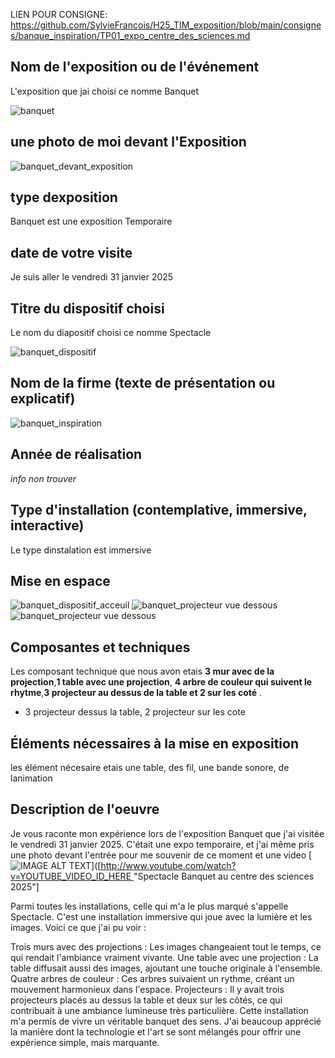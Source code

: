 LIEN POUR CONSIGNE: https://github.com/SylvieFrancois/H25_TIM_exposition/blob/main/consignes/banque_inspiration/TP01_expo_centre_des_sciences.md



## Nom de l'exposition ou de l'événement
L'exposition que jai choisi ce nomme Banquet

![banquet](media/banquet.jpg)

## une photo de moi devant l'Exposition 
![banquet_devant_exposition](media/banquet_devant_exposition.jpg)

## type dexposition 
Banquet est une exposition Temporaire

## date de votre visite 
Je suis aller le vendredi 31 janvier 2025


## Titre du dispositif choisi
Le nom du diapositif choisi ce nomme Spectacle

![banquet_dispositif](media/banquet_dispositif.jpg)


## Nom de la firme (texte de présentation ou explicatif)
![banquet_inspiration](media/banquet_inspiration.jpg)

## Année de réalisation 
*info non trouver*

## Type d'installation (contemplative, immersive, interactive)
Le type dinstalation est immersive

## Mise en espace
![banquet_dispositif_acceuil](media/banquet_dispositif_acceuil.jpg)
![banquet_projecteur vue dessous](media/banquet_dispositif_02.jpg)
![banquet_projecteur vue dessous](media/banquet_projecteur_vue_dessous.jpg)

## Composantes et techniques
Les composant technique que nous avon etais **3 mur avec de la projection**,**1 table avec une projection**, **4 arbre de couleur qui suivent le rhytme**,**3 projecteur au dessus de la table et 2 sur les coté** . 
- 3 projecteur dessus la table, 2 projecteur sur les cote

## Éléments nécessaires à la mise en exposition
les élément nécesaire etais une table, des fil, une bande sonore, de lanimation

## Description de l'oeuvre
Je vous raconte mon expérience lors de l'exposition Banquet que j'ai visitée le vendredi 31 janvier 2025. C'était une expo temporaire, et j'ai même pris une photo devant l'entrée pour me souvenir de ce moment et une video
[![IMAGE ALT TEXT](http://img.youtube.com/vi/YOUTUBE_VIDEO_ID_HERE/0.jpg)]([[http://www.youtube.com/watch?v=YOUTUBE_VIDEO_ID_HERE ](https://www.youtube.com/watch?v=mkXZR4Sy6yU)"Spectacle Banquet au centre des sciences 2025"]

Parmi toutes les installations, celle qui m'a le plus marqué s'appelle Spectacle. C'est une installation immersive qui joue avec la lumière et les images. Voici ce que j'ai pu voir :

Trois murs avec des projections : Les images changeaient tout le temps, ce qui rendait l'ambiance vraiment vivante.
Une table avec une projection : La table diffusait aussi des images, ajoutant une touche originale à l'ensemble.
Quatre arbres de couleur : Ces arbres suivaient un rythme, créant un mouvement harmonieux dans l'espace.
Projecteurs : Il y avait trois projecteurs placés au dessus la table et deux sur les côtés, ce qui contribuait à une ambiance lumineuse très particulière.
Cette installation m'a permis de vivre un véritable banquet des sens. J'ai beaucoup apprécié la manière dont la technologie et l'art se sont mélangés pour offrir une expérience simple, mais marquante.
